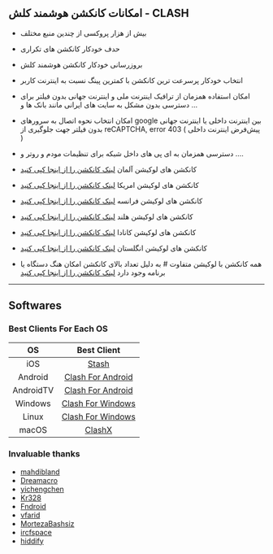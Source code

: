 ##   امکانات کانکشن هوشمند کلش - CLASH


- بیش از هزار پروکسی از چندین منبع مختلف
- حدف خودکار کانکشن های تکراری
- بروزرسانی خودکار کانکشن هوشمند کلش
- انتخاب خودکار پرسرعت ترین کانکشن با کمترین پینگ نسبت به اینترنت کاربر
- امکان استفاده همزمان از ترافیک اینترنت ملی و اینترنت جهانی بدون فیلتر برای دسترسی بدون مشکل به سایت های ایرانی مانند بانک ها و ...
- امکان انتخاب نحوه اتصال به سرورهای google بین اینترنت داخلی یا اینترنت جهانی بدون فیلتر جهت جلوگیری از reCAPTCHA, error 403 ( پیش‌فرض اینترنت داخلی )
- دسترسی همزمان به ای پی های داخل شبکه برای تنظیمات مودم و روتر و ....

- کانکشن های لوکیشن آلمان [لینک کانکشن را از اینجا کپی کنید](https://raw.githubusercontent.com/brommbromley/Smart-Clash/main/germany.yaml)

- کانکشن های لوکیشن امریکا [لینک کانکشن را از اینجا کپی کنید](https://raw.githubusercontent.com/brommbromley/Smart-Clash/main/us.yaml)

- کانکشن های لوکیشن فرانسه [لینک کانکشن را از اینجا کپی کنید](https://raw.githubusercontent.com/brommbromley/Smart-Clash/main/france.yaml)

- کانکشن های لوکیشن هلند [لینک کانکشن را از اینجا کپی کنید](https://raw.githubusercontent.com/brommbromley/Smart-Clash/main/netherlands.yaml)

- کانکشن های لوکیشن کانادا [لینک کانکشن را از اینجا کپی کنید](https://raw.githubusercontent.com/brommbromley/Smart-Clash/main/canada.yaml)

- کانکشن های لوکیشن انگلستان [لینک کانکشن را از اینجا کپی کنید](https://raw.githubusercontent.com/brommbromley/Smart-Clash/main/uk.yaml)

- همه کانکشن با لوکیشن متفاوت # به دلیل تعداد بالای کانکشن امکان هنگ دستگاه یا برنامه وجود دارد [لینک کانکشن را از اینجا کپی کنید](https://raw.githubusercontent.com/brommbromley/Smart-Clash/main/all.yaml)



-------------------------------------------------

## Softwares

  ### Best Clients For Each OS

|    OS   |              Best Client               |
|:-------:|:--------------------------------------:|
|   iOS   |            [Stash](https://apps.apple.com/us/app/stash-rule-based-proxy/id1596063349)         |
| Android |            [Clash For Android](https://github.com/Kr328/ClashForAndroid/releases)         |
|AndroidTV|            [Clash For Android](https://github.com/Kr328/ClashForAndroid/releases)         |
| Windows |            [Clash For Windows](https://github.com/Fndroid/clash_for_windows_pkg/releases)         |
|  Linux  |           [Clash For Windows](https://github.com/Fndroid/clash_for_windows_pkg/releases)          |
|  macOS  |       [ClashX](https://github.com/yichengchen/clashX/releases) | [Clash For Windows](https://github.com/Fndroid/clash_for_windows_pkg/releases)     |


### Invaluable thanks

- [mahdibland](https://github.com/mahdibland/V2RayAggregator) 
- [Dreamacro](https://github.com/Dreamacro/clash) 
- [yichengchen](https://github.com/yichengchen/clashX)  
- [Kr328](https://github.com/Kr328/ClashForAndroid) 
- [Fndroid](https://github.com/Fndroid/clash_for_windows_pkg) 
- [vfarid](https://github.com/vfarid) 
- [MortezaBashsiz](https://github.com/MortezaBashsiz) 
- [ircfspace](https://github.com/ircfspace) 
- [hiddify](https://github.com/hiddify/hiddify-config)  
